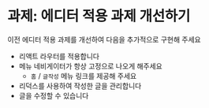 # 과제: 에디터 적용 과제 개선하기

이전 에디터 적용 과제를 개선하여 다음을 추가적으로 구현해 주세요

- 리액트 라우터를 적용합니다
- 메뉴 네비게이터가 항상 고정으로 나오게 해주세요
  - `홈` / `글작성` 메뉴 링크를 제공해 주세요
- 리덕스를 사용하여 작성한 글을 관리합니다
- 글을 수정할 수 있습니다
